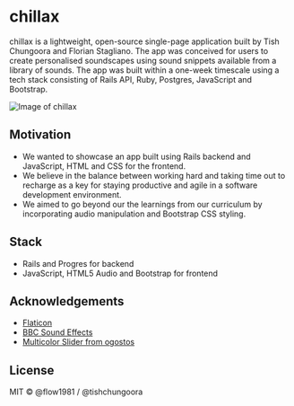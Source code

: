 # chillax

chillax is a lightweight, open-source single-page application built by Tish Chungoora and Florian Stagliano. The app was conceived for users to create personalised soundscapes using sound snippets available from a library of sounds. The app was built within a one-week timescale using a tech stack consisting of Rails API, Ruby, Postgres, JavaScript and Bootstrap.

![Image of chillax](https://imgur.com/a/sbKjysH)

## Motivation

- We wanted to showcase an app built using Rails backend and JavaScript, HTML and CSS for the frontend.
- We believe in the balance between working hard and taking time out to recharge as a key for staying productive and agile in a software development environment.
- We aimed to go beyond our the learnings from our curriculum by incorporating audio manipulation and Bootstrap CSS styling.

## Stack

- Rails and Progres for backend
- JavaScript, HTML5 Audio and Bootstrap for frontend

## Acknowledgements

- [Flaticon](https://www.flaticon.com/)
- [BBC Sound Effects](http://bbcsfx.acropolis.org.uk/)
- [Multicolor Slider from ogostos](https://www.cssscript.com/gradient-slider-control-pure-javascript-slider-js/)

## License

MIT © @flow1981 / @tishchungoora